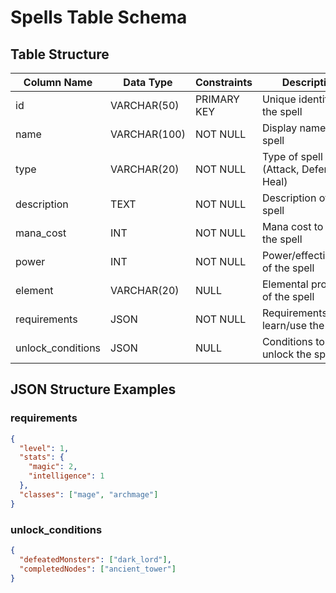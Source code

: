 # Spells Table Schema

## Table Structure

| Column Name | Data Type | Constraints | Description |
|-------------|-----------|-------------|-------------|
| id | VARCHAR(50) | PRIMARY KEY | Unique identifier for the spell |
| name | VARCHAR(100) | NOT NULL | Display name of the spell |
| type | VARCHAR(20) | NOT NULL | Type of spell (Attack, Defend, Heal) |
| description | TEXT | NOT NULL | Description of the spell |
| mana_cost | INT | NOT NULL | Mana cost to cast the spell |
| power | INT | NOT NULL | Power/effectiveness of the spell |
| element | VARCHAR(20) | NULL | Elemental property of the spell |
| requirements | JSON | NOT NULL | Requirements to learn/use the spell |
| unlock_conditions | JSON | NULL | Conditions to unlock the spell |

## JSON Structure Examples

### requirements
```json
{
  "level": 1,
  "stats": {
    "magic": 2,
    "intelligence": 1
  },
  "classes": ["mage", "archmage"]
}
```

### unlock_conditions
```json
{
  "defeatedMonsters": ["dark_lord"],
  "completedNodes": ["ancient_tower"]
}
